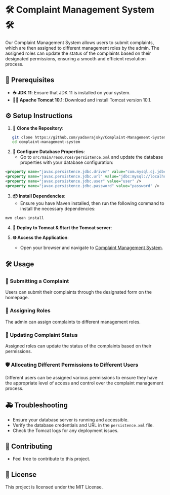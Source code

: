 # 🛠️ Complaint Management System 🛠️

Our Complaint Management System allows users to submit complaints, which are then assigned to different management roles by the admin. The assigned roles can update the status of the complaints based on their designated permissions, ensuring a smooth and efficient resolution process.

## 📝 Prerequisites

- **☕ JDK 11**: Ensure that JDK 11 is installed on your system.
- **🐱‍💻 Apache Tomcat 10.1**: Download and install Tomcat version 10.1.

## ⚙️ Setup Instructions

1. **📂 Clone the Repository**:
```bash
   git clone https://github.com/yadavrajsky/Complaint-Management-System.git
   cd complaint-management-system
```

2. **🔧 Configure Database Properties**:
   - Go to `src/main/resources/persistence.xml` and update the database properties with your database configuration:
```xml
<property name="javax.persistence.jdbc.driver" value="com.mysql.cj.jdbc.Driver" />
<property name="javax.persistence.jdbc.url" value="jdbc:mysql://localhost:3306/your_db_name" />
<property name="javax.persistence.jdbc.user" value="user" />
<property name="javax.persistence.jdbc.password" value="password" />
```

3. **📦 Install Dependencies**:
   - Ensure you have Maven installed, then run the following command to install the necessary dependencies:
```bash
mvn clean install
```

4. **🚀 Deploy to Tomcat & Start the Tomcat server**:

5. **🌐 Access the Application**:
   - Open your browser and navigate to [Complaint Management System](http://localhost:8080/complaint-management-system).

## 🛠️ Usage

### 📝 Submitting a Complaint
Users can submit their complaints through the designated form on the homepage.

### 👥 Assigning Roles
The admin can assign complaints to different management roles.

### 🔄 Updating Complaint Status
Assigned roles can update the status of the complaints based on their permissions.

### 🛡️ Allocating Different Permissions to Different Users
Different users can be assigned various permissions to ensure they have the appropriate level of access and control over the complaint management process.

## 🚑 Troubleshooting

- Ensure your database server is running and accessible.
- Verify the database credentials and URL in the `persistence.xml` file.
- Check the Tomcat logs for any deployment issues.

## 🤝 Contributing

- Feel free to contribute to this project.

## 📜 License

This project is licensed under the MIT License.
